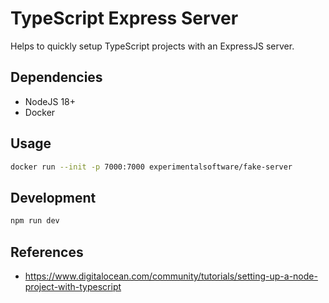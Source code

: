 # TypeScript Express Server

Helps to quickly setup TypeScript projects with an ExpressJS server.

## Dependencies

- NodeJS 18+
- Docker

## Usage

```sh
docker run --init -p 7000:7000 experimentalsoftware/fake-server
```

## Development

```sh
npm run dev
```

## References

- https://www.digitalocean.com/community/tutorials/setting-up-a-node-project-with-typescript
